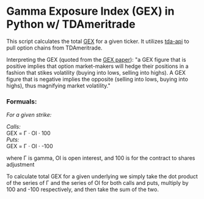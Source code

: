 # Gamma Exposure Index (GEX) in Python w/ TDAmeritrade  
This script calculates the total [GEX](https://squeezemetrics.com/monitor/download/pdf/white_paper.pdf) for a given ticker.  It utilizes [tda-api](https://github.com/alexgolec/tda-api) to pull option chains from TDAmeritrade.  
  
Interpreting the GEX (quoted from the [GEX paper](https://squeezemetrics.com/monitor/download/pdf/white_paper.pdf)): "a GEX figure that is positive implies that option market-makers will hedge their positions in a fashion that stikes volatility (buying into lows, selling into highs). A GEX figure that is negative implies the opposite (selling into lows, buying into highs), thus magnifying market volatility."  
  
### Formuals:  
_For a given strike:_   

_Calls:_    
GEX = Г · OI · 100  
_Puts:_    
GEX = Г · OI · -100  
  
where Г is gamma, OI is open interest, and 100 is for the contract to shares adjustment  
  
To calculate total GEX for a given underlying we simply take the dot product of the series of Г and the series of OI for both calls and puts, multiply by 100 and -100 respectively, and then take the sum of the two.